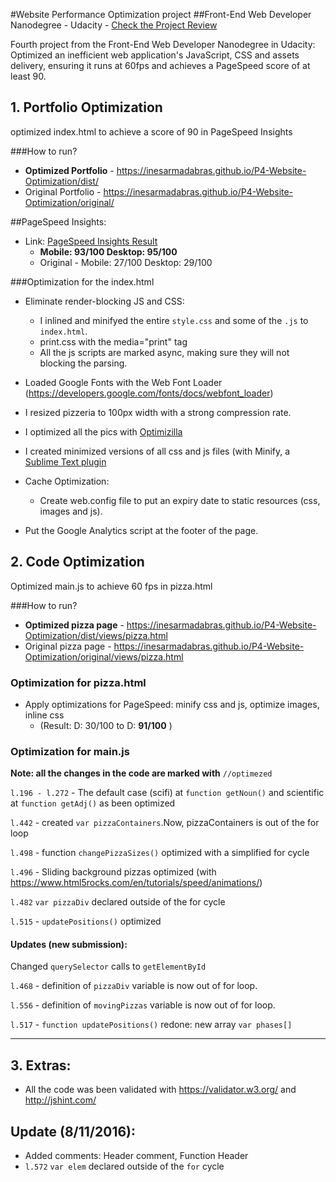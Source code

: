 #Website Performance Optimization project 
##Front-End Web Developer Nanodegree - Udacity - [Check the Project Review](https://review.udacity.com/#!/reviews/260974/shared)

Fourth project from the Front-End Web Developer Nanodegree in Udacity: Optimized an inefficient web application's JavaScript, CSS and assets delivery, ensuring it runs at 60fps and achieves a PageSpeed score of at least 90.

## 1. Portfolio Optimization
optimized index.html to achieve a score of 90 in PageSpeed Insights

###How to run?
* **Optimized Portfolio** -  https://inesarmadabras.github.io/P4-Website-Optimization/dist/
* Original Portfolio - https://inesarmadabras.github.io/P4-Website-Optimization/original/

##PageSpeed Insights: 
* Link: [PageSpeed Insights Result](https://goo.gl/h86ReC) 
    - **Mobile: 93/100    Desktop: 95/100**
    - Original - Mobile: 27/100  Desktop: 29/100

###Optimization for the index.html

* Eliminate render-blocking JS and CSS:
    - I inlined and minifyed the entire `style.css` and some of the `.js` to `index.html`.
    - print.css with  the media="print" tag
    - All the js scripts are marked async, making sure they will not blocking the parsing.

* Loaded Google Fonts with the Web Font Loader
(https://developers.google.com/fonts/docs/webfont_loader)

* I resized pizzeria to 100px width with a strong compression rate.

* I optimized all the pics with [Optimizilla](http://optimizilla.com/)  

* I created minimized versions of all css and js files 
(with Minify, a [Sublime Text plugin](https://packagecontrol.io/packages/Minify)

* Cache Optimization:
    - Create web.config file to put an expiry date to static resources (css, images and js).

* Put the Google Analytics script at the footer of the page.

## 2. Code Optimization
Optimized main.js to achieve 60 fps in pizza.html

###How to run?
* **Optimized pizza page** - https://inesarmadabras.github.io/P4-Website-Optimization/dist/views/pizza.html
* Original pizza page - https://inesarmadabras.github.io/P4-Website-Optimization/original/views/pizza.html

### Optimization for pizza.html
* Apply optimizations for PageSpeed: minify css and js, optimize images, inline css
    - (Result: D: 30/100 to D: **91/100** )

### Optimization for main.js
**Note: all the changes in the code are marked with** `//optimezed`

`l.196 - l.272` - The  default case (scifi) at ```function getNoun()``` and scientific at ```function getAdj()``` as been optimized

`l.442` - created ```var pizzaContainers```.Now, pizzaContainers is out of the for loop

`l.498` - function ```changePizzaSizes()``` optimized with a simplified for cycle

`l.496` - Sliding background pizzas optimized (with https://www.html5rocks.com/en/tutorials/speed/animations/)  

`l.482` `var pizzaDiv` declared outside of the for cycle

`l.515` - ```updatePositions()``` optimized


#### Updates (new submission):
Changed ```querySelector``` calls to `getElementById`

`l.468` - definition of ```pizzaDiv``` variable is now out of for loop.

`l.556` - definition of ```movingPizzas``` variable is now out of for loop.

`l.517` - ```function updatePositions()``` redone: new array ```var phases[]```



---------
## 3. Extras: 
* All the code was been validated with https://validator.w3.org/ and http://jshint.com/

## Update (8/11/2016):
* Added comments: Header comment, Function Header 
* `l.572` `var elem` declared outside of the `for` cycle
